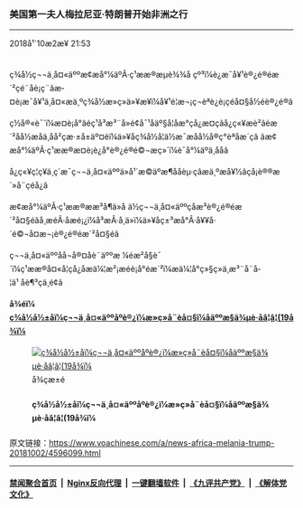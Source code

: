 ### 美国第一夫人梅拉尼亚·特朗普开始非洲之行
------------------------

<div class="published">
 <span class="date" title="ä¸­å½æ¶é´">
  <time datetime="2018-10-02T21:53:24+08:00">
   2018å¹´10æ2æ¥ 21:53
  </time>
 </span>
</div>
<br/>
<div class="wsw">
 <p>
  ç¾å½ç¬¬ä¸å¤«äººæ¢æå°¼äºÂ·ç¹ææ®æµè¾¾å çº³ï¼è¿æ¯å¥¹è®¿é®éæ´²çé¨åè¡ç¨ãæ­¤è¡æ¯å¥¹ä¸å¤«æä¸ºç¾å½æ»ç»ä»¥æ¥ï¼å¥¹é¦æ¬¡ç¬èªè¿è¡çéå¤§å½éè®¿é®ã
 </p>
 <p>
  ç½å®«è¯´ï¼æ­¤è¡å°âéç¹å³æ³¨å»é¢å¯¹å­äº§å¦åæ°çå¿æ¤çãå¿ç«¥æè²ãéæ´²åå½æåä¸åå²çæ·±å±äº¤èï¼ä»¥åç¾å½å¦ä½æ¯æåå½å®ç°èªåæ´çâ ãæ¢æå°¼äºÂ·ç¹ææ®æ­¤è¡è¿å°è®¿é®é©¬æç»´ï¼è¯å°¼äºä¸ååã
 </p>
 <p>
  å¿ç«¥ç¦ç¥ä¸ç´æ¯ç¬¬ä¸å¤«äººä»å¹´æ©äºæ¶ååèµ·çâæä¸ºæå¥½âçå¡è®®æ´»å¨çéå¿ã
 </p>
 <p>
  æ¢æå°¼äºÂ·ç¹ææ®ææ³å¶ä»å ä½ç¬¬ä¸å¤«äººçåæ³è®¿é®éæ´²å¤§éãå¸æéÂ·åæé¡¿ï¼å³æÂ·å¸ä»ï¼ä»¥åç±³æ­å°Â·å¥¥å·´é©¬å¤æ¬¡è®¿é®éæ´²å¤§éã
 </p>
 <p>
  ç¬¬ä¸å¤«äººåå¬å®¤åè¨äººæ ¼éæ²å§è¯´ï¼ç¹ææ®å¤«å¦çå¿å­æä¼¦æ²¡æéè¡å°éæ´²ï¼æä¼¦å°ç»§ç»­ä¸æ³¨å¨å­¦ä¹ åè¶³çä¸é¢ã
 </p>
 <p>
  <strong>
   å¾éï¼
   <a class="wsw__a" href="https://www.voachinese.com/a/4588708.html">
    <span class="title">
     ç¾å½å½±åï¼ç¬¬ä¸å¤«äººåºè®¿ï¼æ»ç»å¨èå¤§ï¼åäººæ§ä¾µè·åâ¦â¦(19å¾ï¼
    </span>
   </a>
  </strong>
 </p>
 <div class="wsw__embed">
  <figure class="media-gallery-embed overlay-wrap js-media-expand" data-lbox-gallery="true" data-lbox-gallery-url="/a/4588708.html">
   <a href="https://www.voachinese.com/a/4588708.html" title="ç¾å½å½±åï¼ç¬¬ä¸å¤«äººåºè®¿ï¼æ»ç»å¨èå¤§ï¼åäººæ§ä¾µè·åâ¦â¦(19å¾ï¼">
    <div class="img-wrap">
     <div class="thumb thumb16_9">
      <img alt="ç¾å½å½±åï¼ç¬¬ä¸å¤«äººåºè®¿ï¼æ»ç»å¨èå¤§ï¼åäººæ§ä¾µè·åâ¦â¦(19å¾ï¼" src="https://gdb.voanews.com/39B455FC-36F6-4B8B-8B51-22BE7A1513A8_w250_r1_s.jpg"/>
     </div>
     <span class="ico ico-gallery ico--media-type ico--xl">
     </span>
     <span class="ico ico-gallery ico--media-expand ico--rounded">
     </span>
    </div>
   </a>
   <figcaption class="d-flex flex-wrap overlay-content">
    <span class="label label--media label--inverted m-l-sm">
     å¾çæ±é
    </span>
    <h4 class="title title--media title--inverted m-l-sm">
     ç¾å½å½±åï¼ç¬¬ä¸å¤«äººåºè®¿ï¼æ»ç»å¨èå¤§ï¼åäººæ§ä¾µè·åâ¦â¦(19å¾ï¼
    </h4>
   </figcaption>
   <div>
    <div data-lbox-gallery-item-src="https://gdb.voanews.com/39B455FC-36F6-4B8B-8B51-22BE7A1513A8_w1024_q10_s.jpg" data-lbox-gallery-item-title="ç¾å½ç¬¬ä¸å¤«äººæ¢æå°¼å¨&amp;middot;ç¹ææ®å¨å çº³é¦é½é¿åæè®¿é®å»é¢ï¼çæå¿ç«¥ ï¼2018å¹´10æ2æ¥ï¼ãå çº³æ¯å¥¹è®¿é®éæ´²çç¬¬ä¸ç«ãæ­¤è¡æ¯å¥¹ä¸å¤«æä¸ºç¾å½æ»ç»ä»¥æ¥å¥¹é¦æ¬¡ç¬èªè¿è¡çéå¤§å½éè®¿é®ã ç½å®«è¯´ï¼æ­¤è¡å°&amp;ldquo;éç¹å³æ³¨å»é¢å¯¹å­äº§å¦åæ°çå¿æ¤çãå¿ç«¥æè²ãéæ´²åå½æåä¸åå²çæ·±å±äº¤èï¼ä»¥åç¾å½å¦ä½æ¯æåå½å®ç°èªåæ´ç&amp;rdquo; ãæ¢æå°¼äº&amp;middot;ç¹ææ®æ­¤è¡è¿å°è®¿é®é©¬æç»´ï¼è¯å°¼äºä¸ååã">
    </div>
    <div data-lbox-gallery-item-src="https://gdb.voanews.com/39365632-D291-4DC5-8712-EA28511FFFAE_w1024_q10_s.jpg" data-lbox-gallery-item-title="ç¾å½ç¬¬ä¸å¤«äººæ¢æå°¼å¨&amp;middot;ç¹ææ®å¨å çº³é¦é½é¿åæè®¿é®å»é¢ï¼åå°å¿ç«¥åå¶å®¶é¿çæ¬¢è¿ï¼æå¿ç«¥ç®ä¸ç©å·çï¼ æ³°è¿ªçæè£ä¸çè±æï¼å«ä¹æ¯&amp;ldquo;æä¸ºæä½³&amp;rdquo;ï¼è¿æ¯æ¢æå°¼å¨å¡å¯¼çè¿å¨çä¸»é¢å£å·ï¼2018å¹´10æ2æ¥ï¼ã">
    </div>
    <div data-lbox-gallery-item-src="https://gdb.voanews.com/EF1DB227-8521-4169-AD37-C1F7B3FC3DC9_w1024_q10_s.jpg" data-lbox-gallery-item-title="ç¾å½æ»ç»ç¹ææ®2018å¹´9æ26æ¥å¨çº½çº¦èåå½æ»é¨ä¸»æèåå½å®çä¼ä¼è®®ãä¸å10ç¹ï¼ä»å®£å¸ä¼è®®å¼å§ï¼å¹¶é¦åä»£è¡¨ç¾å½åè¨ãä»æ¨å»ä¼æå¨ä¸­ä¸æ©æ£å¯¼å¼¹ï¼æ¯ä¸çææä¸»ä¹çæ¯æèï¼ä»ä¸ºç¾å½éåºä¼ææ ¸åè®®è¾©æ¤ï¼è¡¨ç¤ºè¿ç§åæ¹é¢äº¤æä¸ºä¼æåå±æ ¸å¯¼æä¾äºèµéãç¶åç¹ææ®è¯éä¸è½¬ï¼è­¦åä¸­å½ä¸è¦å¹²é¢ç¾å½çä¸­æéä¸¾ã">
    </div>
    <div data-lbox-gallery-item-src="https://gdb.voanews.com/D7DC2A4E-AFAC-4AB6-8F4E-9B71D3370BBF_w1024_q10_s.jpg" data-lbox-gallery-item-title="2015å¹´9æ26æ¥ï¼å¨çº½çº¦èåå½å¤§ä¼æé´ï¼æ»ç»ç¹ææ®å¨æ°é»åå¸ä¼ä¸è®²è¯æ¶ï¼è®°èä¸¾ææé®ã">
    </div>
    <div data-lbox-gallery-item-src="https://gdb.voanews.com/B665E5D3-9C30-44E6-AF59-1CF40BC4CA69_w1024_q10_s.jpg" data-lbox-gallery-item-title="å¨ç¾å½çº½çº¦å¸ä¸¾è¡çèåå½å¤§ä¼æé´ï¼ç¾å½ç¬¬ä¸å¤«äººæ¢æå°¼å¨&amp;middot;ç¹ææ®å¨ç¾å½é©»èåå½ä»£è¡¨å¢ä¸»åçæå¾ä¼ä¸åè¡¨ä¸»é¢ä¸º&amp;ldquo;æä¸ºæä½³è&amp;rdquo;çæ¼è®²ï¼2018å¹´9æ26æ¥ï¼ã">
    </div>
    <div data-lbox-gallery-item-src="https://gdb.voanews.com/9CF791B3-F796-4BB8-B6FD-14875F32C641_w1024_q10_s.jpg" data-lbox-gallery-item-title="ç¾å½èååå§æ¼åæ¯å°&amp;middot;èæ¯æ¯å¨å®¾å·è¯ºéæ¯æ¦èå¥é©¬å©é¡æ³é¢åå äºéåå¬è¯åç¦»å¼æ³åº­ï¼2018å¹´9æ25æ¥ï¼ ã9æ25æ¥æ³å®ä»¥æ´åæ§ä¾µç½ªå¤å¤èæ¯æ¯3å°10å¹´çç¦ãè¢«è®¤å®ä¸º&amp;ldquo;æ§æ´åç½ªç¯&amp;rdquo;æå³çèæ¯æ¯å°è¢«è¦æ±æ¯å­£åº¦åå½å±æ¥åï¼ä»å°ä¸é»ååï¼åååéç»é»å±åå­¦æ ¡ï¼ä»è¿å¿é¡»ç»çæ¥åå¼ºå¶æ§çå¨è¯¢ãå¨å¤å³åï¼æ£å¯å®è¦æ±å¤å¤èæ¯æ¯5å°10å¹´çç¦ãä»çè¾©æ¤å¾å¸åè¦æ±å¤å¤è½¯ç¦å¨å®¶ï¼çç±æ¯ä»å¹´äºå·²é«ï¼å¥åº·ä¸ä½³ï¼ä¸å¤ªå¯è½åç¯ç½ªï¼èä¸è¢«ææ§çäºå¹´ä»£ä¹è¿ï¼ææçåçå¨2005å¹´ã&amp;nbsp;">
    </div>
    <div data-lbox-gallery-item-src="https://gdb.voanews.com/FAD8517B-FBDF-48F8-BB7C-22CF70C5A91A_w1024_q10_s.jpg" data-lbox-gallery-item-title="å®å¾·éäº&amp;middot;åº·æ¯å¦å¾·ï¼å·¦ï¼å¨è®°èä¼ä¸ï¼2015å¹´9æ12æ¥ï¼ãèæ¯æ¯å ä¸º2004å¹´å¨å¶å®¾å¤æ³å°¼äºå·å®¶ä¸­ä¸è¯åæ§ä¾µåº·æ¯å¦å¾·èè¢«å¤ç¯æä¸¥éç¥äºµç­ä¸é¡¹éç½ªãåº·æ¯å¦å¾·ç­60å¤åå¦å¥³é½ææ§èæ¯æ¯æ§ä¾µï¼ä½åªæå¥¹çææ§å¯¼è´èæ¯æ¯è¢«å®ç½ªã">
    </div>
    <div data-lbox-gallery-item-src="https://gdb.voanews.com/6BDE93E6-77F8-44B4-A8B2-53654FAE40E9_w1024_q10_s.jpg" data-lbox-gallery-item-title="ç¾å½èååå§æ¼åæ¯å°&amp;middot;èæ¯æ¯å¨å®¾å·è¯ºéæ¯æ¦èå¥é©¬å©é¡æ³é¢åå äºéåå¬è¯åç¦»å¼æ³åº­ï¼2018å¹´9æ25æ¥ï¼ ãèæ¯æ¯æ¾ä¸»æ¼1980å¹´ä»£ççµè§ç³»ååå§&amp;ldquo;èæ¯æ¯ç§&amp;rdquo;(The Cosby Show)ï¼åå¨ä¸æ¶ã">
    </div>
    <div data-lbox-gallery-item-src="https://gdb.voanews.com/39DD9999-FBCF-49A6-853E-27F4A0EE2322_w1024_q10_s.jpg" data-lbox-gallery-item-title="ç¾å½æ»ç»ç¹ææ®ç­é«å®2018å¹´9æ26æ¥å¨çº½çº¦èåå½æ»é¨çèåå½å®çä¼ä¼è®®ä¸ã ä»å·¦ä¾§æ¯èåå½ç§ä¹¦é¿å®ä¸å°¼å¥¥&amp;middot;å¤ç¹é·æ¯ãç¹ææ®è¯´ï¼&amp;ldquo;ä¸­å½ä¸ç´å¨è¯å¾å¹²é¢æä»¬11æå³å°ä¸¾è¡ç2018å¹´éä¸¾ï¼ä»¥åå¯¹æçæ¿åºãä»ä»¬ä¸æ³è®©æææä»¬èµ¢å¾éä¸¾ï¼å ä¸ºææ¯å¨è´¸æä¸ææä¸­å½çç¬¬ä¸ä¸ªæ»ç»ãæä»¬å¨è´¸æä¸æ­£å¨èåºï¼å¨æ¯ä¸ªå±é¢ä¸èåºãæä»¬ä¸å¸æä»ä»¬æ¥æææå¹²é¢æä»¬çéä¸¾ã&amp;rdquo;">
    </div>
    <div data-lbox-gallery-item-src="https://gdb.voanews.com/A945074B-5B7A-4564-9A95-5DDA92B240E1_w1024_q10_s.jpg" data-lbox-gallery-item-title="ä¸­å½å¤äº¤é¨é¿çæ¯å¾å¬ç¾å½æ»ç»ç¹ææ®2018å¹´9æ26æ¥å¨çº½çº¦èåå½æ»é¨åèåå½å®çä¼åè¡¨è®²è¯ãçæ¯å¨å¬å°ç¹ææ®çä¸è¿°æè´£æ¶è¡¨ææç¹æå¤ï¼éåä»è¸äºè¸è©ãçæ¯å¨åè¨çæåï¼ä¸ç¹åå°ä½äºååºãä»è¯´ï¼&amp;ldquo;ä¸­å½åæ¥åæä¸å¹²æ¶åæ¿ååï¼è¿æ¯ä¸­å½çå¤äº¤ä¼ ç»ï¼ä¹å¾å°å½éç¤¾ä¼çæ®éèµèªï¼æä»¬è¿å»ãç°å¨åå°æ¥é½ä¸ä¼å¹²æ¶ä»»ä½å½å®¶çåæ¿ï¼æä»¬ä¹ä¸æ¥åä»»ä½å¯¹ä¸­å½çæ ç«¯æè´£ãæä»¬å¼åå¶å®çå½å®¶ä¹è½æªå®èåå½å®ªç« çå®æ¨ï¼ä¸å¾å¹²æ¶å«çå½å®¶çåæ¿ã&amp;rdquo;">
    </div>
    <div data-lbox-gallery-item-src="https://gdb.voanews.com/BE83B104-05C1-417F-B936-BC45EDE26B2A_w1024_q10_s.jpg" data-lbox-gallery-item-title="ç¾å½æ»ç»ç¹ææ®2018å¹´9æ25æ¥å¨ç¾å½çº½çº¦èåå½æ»é¨ä¸¾è¡çç¬¬73å±èåå½å¤§ä¼ä¸åè¡¨è®²è¯ã">
    </div>
    <div data-lbox-gallery-item-src="https://gdb.voanews.com/EC6653FD-1F27-4146-92C4-E46F0FB3EF5C_w1024_q10_s.jpg" data-lbox-gallery-item-title="å¨ç¾å½çº½çº¦å¸ä¸¾è¡çèåå½å¤§ä¼æé´ï¼ç¾å½ç¬¬ä¸å¤«äººæ¢æå°¼å¨&amp;middot;ç¹ææ®å¨ç¾å½é©»èåå½ä»£è¡¨å¢ä¸»åçæå¾ä¼ä¸åè¡¨ä¸»é¢ä¸º&amp;ldquo;æä¸ºæä½³è&amp;rdquo;çæ¼è®²ï¼2018å¹´9æ26æ¥ï¼ã">
    </div>
    <div data-lbox-gallery-item-src="https://gdb.voanews.com/B97BFF75-3573-40B4-8742-DC843263D66F_w1024_q10_s.jpg" data-lbox-gallery-item-title="2018å¹´9æ25æ¥ï¼å¨çº½çº¦çç¹ææ®å½ééåºåå¡æ¥¼åï¼æè®®èæ¸¸è¡ï¼åå¯¹æ»ç»ç¹ææ®çæ¿ç­ï¼ä¹åå¯¹ä»è®¿é®çº½çº¦å¸ã">
    </div>
    <div data-lbox-gallery-item-src="https://gdb.voanews.com/205EE370-DE0F-47E2-AD74-9013EF42D81E_w1024_q10_s.jpg" data-lbox-gallery-item-title="2018å¹´9æ24æ¥ï¼ç¾å½ç©ºå&amp;ldquo;é·é¸ä¸è§æ´²&amp;rdquo;ç¤ºèä¸­éé£è¶æ§éå±±éé¨å¤§æ¡¥ãè¿æ¯é·é¸å¨åå å å·é¦åºèªç©ºå±ä¹åè¿ååå©æ¯ç©ºååºå°ã">
    </div>
    <div data-lbox-gallery-item-src="https://gdb.voanews.com/34610F22-C295-496D-AD98-3CF10FD419F6_w1024_q10_s.jpg" data-lbox-gallery-item-title="ä¸ºç¾å½ä¹é³æ°ç¨¿çç¾å½åè®°èæ ¼è±å¡&amp;middot;è&amp;middot;è¨æ¯ç¹ä¼¦ï¼å¥³ï¼å¨ç¾å½ä¼è®®é¢å¤äº¤å§åä¼å¬è¯ä¼ä¸ä½è¯ã">
    </div>
    <div data-lbox-gallery-item-src="https://gdb.voanews.com/47C2C3B8-F7CC-4413-A780-C6E66C450ECD_w1024_q10_s.jpg" data-lbox-gallery-item-title="ä¸­å½çµå¨æ±½è½¦ååå¬å¸NIO Inc.çè½¦è¾åå¨çº½çº¦è¯å¸äº¤ææåé¢ï¼ä»¥åºç¥è¯¥å¬å¸äº2018å¹´9æ12æ¥å¨ç¾å½çº½çº¦é¦æ¬¡å¬å¼åè¡ï¼IPOï¼ã">
    </div>
    <div data-lbox-gallery-item-src="https://gdb.voanews.com/9EDC06E8-A42C-4A88-8963-AB4A25AD5A93_w1024_q10_s.jpg" data-lbox-gallery-item-title="ç¾å½å®èªåä»å¤ªç©ºç«ä¸ææçé£é£ä½ç½ä¼¦æ¯çæ¯è±¡ï¼2018å¹´9æ10æ¥ï¼ç¾å½å®èªå±å¾çï¼ã">
    </div>
    <div data-lbox-gallery-item-src="https://gdb.voanews.com/309C965E-666D-44F5-801F-59CC2A7C6EF2_w1024_q10_s.jpg" data-lbox-gallery-item-title="å¨ä½ç½ä¼¦è¨é£é£å°æ¥ä¹åï¼2018å¹´9æ11æ¥ï¼å¨ç»´åå°¼äºå·ç»´åå°¼äºæµ·æ»©ï¼å²æµªèä¸æµ·ã">
    </div>
    <div data-lbox-gallery-item-src="https://gdb.voanews.com/9192E4B5-F454-4FAC-A224-F8BBD2698418_w1024_q10_s.jpg" data-lbox-gallery-item-title="ä½ç½ä¼¦è¨é£é£é¼è¿ç¾å½åå¡ç½æ¥çº³å·çé»ç¹å°æµ·æ»©ï¼ææ¯&amp;middot;åææ¯å¨æ²æ»©ä¸å¯»æ¾è´å£³ã">
    </div>
    <div data-lbox-gallery-item-src="https://gdb.voanews.com/12D0EF55-436E-48C4-81CC-7779952C57DA_w1024_q10_s.jpg" data-lbox-gallery-item-title="Melania Trump forges ahead as first lady with Africa trip">
    </div>
   </div>
  </figure>
 </div>
 <p>
 </p>
</div>

原文链接：https://www.voachinese.com/a/news-africa-melania-trump-20181002/4596099.html


------------------------
#### [禁闻聚合首页](https://github.com/gfw-breaker/banned-news/blob/master/README.md) &nbsp;|&nbsp; [Nginx反向代理](https://github.com/gfw-breaker/open-proxy/blob/master/README.md) &nbsp;|&nbsp;  [一键翻墙软件](https://github.com/gfw-breaker/nogfw/blob/master/README.md) &nbsp;|&nbsp; [《九评共产党》](https://github.com/gfw-breaker/9ping.md/blob/master/README.md#九评之一评共产党是什么) &nbsp;|&nbsp; [《解体党文化》](https://github.com/gfw-breaker/jtdwh.md/blob/master/README.md#绪论)